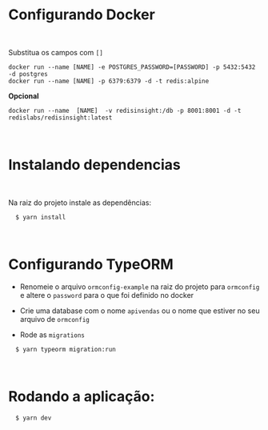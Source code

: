 # Configurando Docker

<br />

Substitua os campos com `[]`

```
docker run --name [NAME] -e POSTGRES_PASSWORD=[PASSWORD] -p 5432:5432 -d postgres
docker run --name [NAME] -p 6379:6379 -d -t redis:alpine
```

**Opcional**

```
docker run --name  [NAME]  -v redisinsight:/db -p 8001:8001 -d -t redislabs/redisinsight:latest
```

<br />

# Instalando dependencias

<br />

Na raiz do projeto instale as dependências:

```
  $ yarn install
```

<br />

# Configurando TypeORM

- Renomeie o arquivo `ormconfig-example` na raiz do projeto para `ormconfig` e altere o `password` para o que foi definido no docker

- Crie uma database com o nome `apivendas` ou o nome que estiver no seu arquivo de `ormconfig`

- Rode as `migrations`
```
  $ yarn typeorm migration:run
```

<br />

# Rodando a aplicação:


```
  $ yarn dev
```
